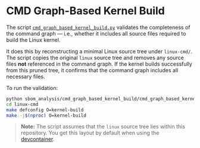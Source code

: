 <!--
SPDX-FileCopyrightText: 2025 TNG Technology Consulting GmbH

SPDX-License-Identifier: GPL-2.0-only
-->

# CMD Graph-Based Kernel Build

The script [`cmd_graph_based_kernel_build.py`](./cmd_graph_based_kernel_build.py) validates the completeness of the command graph — i.e., whether it includes all source files required to build the Linux kernel.

It does this by reconstructing a minimal Linux source tree under `linux-cmd/`. The script copies the original `linux` source tree and removes any source files **not** referenced in the command graph. If the kernel builds successfully from this pruned tree, it confirms that the command graph includes all necessary files.

To run the validation:

```bash
python sbom_analysis/cmd_graph_based_kernel_build/cmd_graph_based_kernel_build.py
cd linux-cmd
make defconfig O=kernel-build
make -j$(nproc) O=kernel-build
```
> **Note:** The script assumes that the `linux` source tree lies within this repository. You get this layout by default when using the [devcontainer](../.devcontainer/devcontainer.json).
